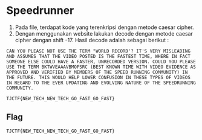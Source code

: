# Speedrunner

1. Pada file, terdapat kode yang terenkripsi dengan metode caesar cipher.
2. Dengan menggunakan website lakukan decode dengan metode caesar cipher dengan shift -17. Hasil decode adalah sebagai berikut :
```
CAN YOU PLEASE NOT USE THE TERM "WORLD RECORD'? IT'S VERY MISLEADING AND ASSUMES THAT THE VIDEO POSTED IS THE FASTEST TIME, WHERE IN FACT SOMEONE ELSE COULD HAVE A FASTER, UNRECORDED VERSION. COULD YOU PLEASE USE THE TERM BKTWVEAAAVBMOFSRC (BEST KNOWN TIME WITH VIDEO EVIDENCE AS APPROVED AND VERIFIED BY MEMBERS OF THE SPEED RUNNING COMMUNITY) IN THE FUTURE. THIS WOULD HELP LOWER CONFUSION IN THESE TYPES OF VIDEOS IN REGARD TO THE EVER UPDATING AND EVOLVING NATURE OF THE SPEEDRUNNING COMMUNITY.

TJCTF{NEW_TECH_NEW_TECH_GO_FAST_GO_FAST}
```

## Flag
```
TJCTF{NEW_TECH_NEW_TECH_GO_FAST_GO_FAST}
```

